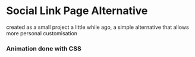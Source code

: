 # Social Link Page Alternative

created as a small project a little while ago, a simple alternative that allows more personal customisation

### Animation done with CSS
